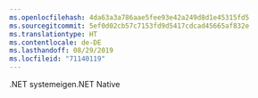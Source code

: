```yaml
---
ms.openlocfilehash: 4da63a3a786aae5fee93e42a249d8d1e45315fd5
ms.sourcegitcommit: 5ef0d02cb57c7153fd9d5417cdcad45665af832e
ms.translationtype: HT
ms.contentlocale: de-DE
ms.lasthandoff: 08/29/2019
ms.locfileid: "71140119"
---
```

<span data-ttu-id="1e33b-101">.NET systemeigen</span><span class="sxs-lookup"><span data-stu-id="1e33b-101">.NET Native</span></span>
